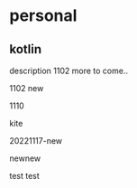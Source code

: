 # personal

## kotlin
description 1102
more to come..



1102 new


1110



kite


20221117-new


newnew

test
test

